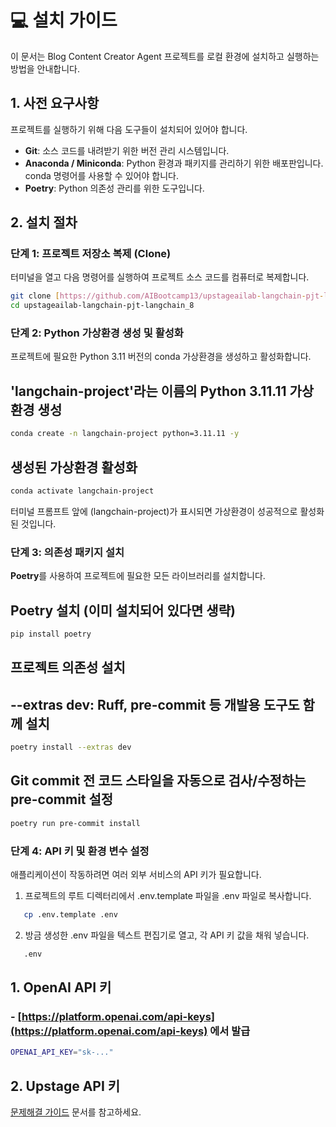 # **💻 설치 가이드**

이 문서는 Blog Content Creator Agent 프로젝트를 로컬 환경에 설치하고 실행하는 방법을 안내합니다.

## **1. 사전 요구사항**

프로젝트를 실행하기 위해 다음 도구들이 설치되어 있어야 합니다.

* **Git**: 소스 코드를 내려받기 위한 버전 관리 시스템입니다.  
* **Anaconda / Miniconda**: Python 환경과 패키지를 관리하기 위한 배포판입니다. conda 명령어를 사용할 수 있어야 합니다.  
* **Poetry**: Python 의존성 관리를 위한 도구입니다.

## **2. 설치 절차**

### **단계 1: 프로젝트 저장소 복제 (Clone)**

터미널을 열고 다음 명령어를 실행하여 프로젝트 소스 코드를 컴퓨터로 복제합니다.

```bash
git clone [https://github.com/AIBootcamp13/upstageailab-langchain-pjt-langchain_8.git](https://github.com/AIBootcamp13/upstageailab-langchain-pjt-langchain_8.git)  
cd upstageailab-langchain-pjt-langchain_8
```
### **단계 2: Python 가상환경 생성 및 활성화**

프로젝트에 필요한 Python 3.11 버전의 conda 가상환경을 생성하고 활성화합니다.

## 'langchain-project'라는 이름의 Python 3.11.11 가상환경 생성
```bash  
conda create -n langchain-project python=3.11.11 -y
```
## 생성된 가상환경 활성화 
```bash
conda activate langchain-project
```
터미널 프롬프트 앞에 (langchain-project)가 표시되면 가상환경이 성공적으로 활성화된 것입니다.

### **단계 3: 의존성 패키지 설치**

**Poetry**를 사용하여 프로젝트에 필요한 모든 라이브러리를 설치합니다.

## Poetry 설치 (이미 설치되어 있다면 생략)
```bash  
pip install poetry
```
## 프로젝트 의존성 설치  
## --extras dev: Ruff, pre-commit 등 개발용 도구도 함께 설치 
```bash 
poetry install --extras dev
``` 
## Git commit 전 코드 스타일을 자동으로 검사/수정하는 pre-commit 설정  
```bash 
poetry run pre-commit install
``` 
### **단계 4: API 키 및 환경 변수 설정**

애플리케이션이 작동하려면 여러 외부 서비스의 API 키가 필요합니다.

1. 프로젝트의 루트 디렉터리에서 .env.template 파일을 .env 파일로 복사합니다. 
```bash  
   cp .env.template .env
``` 
2. 방금 생성한 .env 파일을 텍스트 편집기로 열고, 각 API 키 값을 채워 넣습니다.  
```bash 
   .env
``` 
   ## 1. OpenAI API 키  
   ### - [https://platform.openai.com/api-keys](https://platform.openai.com/api-keys) 에서 발급
   ```bash   
   OPENAI_API_KEY="sk-..."
   ``` 
   ## 2. Upstage API 키  
   [문제해결 가이드](docs/6_TROUBLESHOOTING.md) 문서를 참고하세요.
